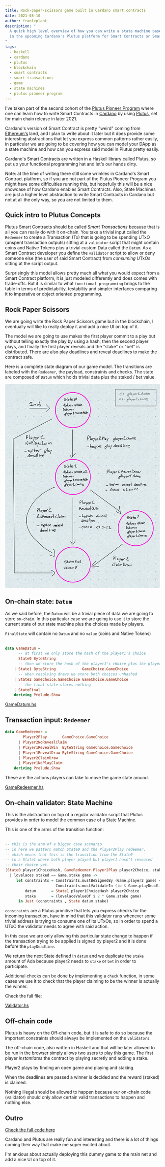```yaml
---
title: Rock-paper-scissors game built in Cardano smart contracts
date: 2021-08-10
author: franleplant
description: "
  A quick high level overview of how you can write a state machine based smart contract
  in the upcoming Cardano's Plutus platform for Smart Contracts or Smart Transactions.
"
tags:
  - haskell
  - cardano
  - plutus
  - blockchain
  - smart contracts
  - smart transactions
  - game
  - state machines
  - plutus pioneer program
---
```


I've taken part of the second cohort of the [Plutus Pioneer Program](https://testnets.cardano.org/en/plutus-pioneer-program/) where one can
learn how to write Smart Contracts in [Cardano](https://cardano.org/) by using [Plutus](https://github.com/input-output-hk/plutus), set for main chain release in later 2021.

Cardano's version of Smart Contract is pretty "weird" coming from [Ethereum's](https://ethereum.org/en/) land,
and I plan to write about it later but it does provide some interesting abstractions that let
you express common patterns rather easily, in particular we are going to be covering
how you can model your DApp as a state machine and how can you express said model in Plutus
pretty easily.

Cardano's Smart Contracts are written in a Haskell library called Plutus, so put up your
functional programming hat and let's our hands dirty.

Note: at the time of writing there still some wrinkles in Cardano's Smart Contract platform, so
if you are not part of the Plutus Pioneer Program you might have some difficulties running this,
but hopefully this will be a nice showcase of how Cardano enables Smart Contracts.
Also, State Machines are just a higher level abstraction to write Smart Contracts in Cardano but
not at all the only way, so you are not limited to them.

## Quick intro to Plutus Concepts

Plutus Smart Contracts should be called _Smart Transactions_ because that is all you can really do with it on-chain.
You take a trivial input called the `Redeemer` to create a Transaction (Tx) that is going to be spending
UTxO (unspent transaction outputs) sitting at a `validator` script that might contain coins and Native Tokens plus
a trivial custom Data called the `Datum`. As a Smart Contract developer you define the `validator` script to allow or
deny someone else (the user of said Smart Contract) from _consuming_ UTxOs sitting at the script output.

Surprisingly this model allows pretty much all what you would expect from a Smart Contract platform, it is just modeled
differently and does comes with trade-offs. But it is similar to what `functional programming` brings to the table in terms
of predictability, testability and simpler interfaces comparing it to imperative or object oriented programming.

## Rock Paper Scissors

We are going write the Rock Paper Scissors game but in the blockchain, I eventually will
like to really deploy it and add a nice UI on top of it.

The model we are going to use makes the first player commit to a play but without telling exactly the
play by using a hash, then the second player plays, and finally the first player reveals and the "stake"
or "bet" is distributed. There are also play deadlines and reveal deadlines to make the contract safe.

Here is a complete state diagram of our game model.
The transitions are labeled with the `Redeemer`, the payload, constraints and checks.
The state are composed of `Datum` which holds trivial data plus the staked / bet value.

![State transition function](./states.jpg)

## On-chain state: `Datum`

As we said before, the `Datum` will be a trivial piece of data we are going to store `on-chain`.
In this particular case we are going to use it to store the current state of our state machine plus
the choices made by players.

`FinalState` will contain no `Datum` and no `value` (coins and Native Tokens)

```haskell

data GameDatum =
      -- at first we only store the hash of the player1's choice
      State0 ByteString
      -- then we store the hash of the player1's choice plus the player2's choice
    | State1 ByteString            GameChoice.GameChoice
      -- when resolving draws we store both choices unhashed
    | State2 GameChoice.GameChoice GameChoice.GameChoice
      -- the final state stores nothing
    | StateFinal
    deriving Prelude.Show
```

[GameDatum.hs](https://github.com/franleplant/plutus-pioneer-program-fork/blob/rock-paper-scissors/code/week07/src/RPS/GameDatum.hs)

## Transaction input: `Redeemer`

```haskell
data GameRedeemer =
        Player2Play       GameChoice.GameChoice
      | Player2NoRevealClaim
      | Player1RevealWin  ByteString GameChoice.GameChoice
      | Player1RevealDraw ByteString GameChoice.GameChoice
      | Player2ClaimDraw
      | Player1NoPlayClaim
    deriving Prelude.Show
```

These are the actions players can take to move the game state around.

[GameRedeemer.hs](https://github.com/franleplant/plutus-pioneer-program-fork/blob/rock-paper-scissors/code/week07/src/RPS/GameRedeemer.hs)

## On-chain validator: State Machine

This is the abstraction on top of a regular validator script that Plutus provides in order
to model the common case of a State Machine.

This is one of the arms of the transition function:

```haskell

-- this is the arm of a bigger case scenario
-- in here we pattern match State0 and the Player2Play redeemer,
-- which means that this is the transition from the State0
-- to a State1 where both player played but player1 hasn't revealed
-- their choice yet.
(State0 player1ChoiceHash, GameRedeemer.Player2Play player2Choice, staked)
  | lovelaces staked == Game.stake game ->
     let constraints = Constraints.mustBeSignedBy (Game.player2 game) <>
                       Constraints.mustValidateIn (to $ Game.playDeadline game)
         datum       = State1 player1ChoiceHash player2Choice
         stake       = (lovelaceValueOf $ 2 * Game.stake game)
      in Just (constraints , State datum stake)

```

`constraints` are a Plutus primitive that lets you express checks for the incoming transaction,
have in mind that this validator runs whenever some trivial address is trying to consume one of its
UTxOs, so in order to spend a UTxO the validator needs to agree with said action.

In this case we are only allowing this particular state change to happen if the transaction
trying to be applied is signed by player2 and it is done before the `playDeadline`.

We return the next State defined in `datum` and we duplicate the `stake` amount of Ada
because player2 needs to `stake` or `bet` in order to participate.

Additional checks can be done by implementing a `check` function, in some cases we use it
to check that the player claiming to be the winner is actually the winner.

Check the full file:

[Validator.hs](https://github.com/franleplant/plutus-pioneer-program-fork/blob/rock-paper-scissors/code/week07/src/RPS/Validator.hs)

## Off-chain code

Plutus is heavy on the Off-chain code, but it is safe to do so because the important constraints should
always be implemented on the `validators`.

The off-chain code, also written in Haskell and that will be later allowed to be run in the browser simply
allows two users to play this game. The first player _instantiates_ the contract by playing secretly and
adding a stake.

Player2 plays by finding an open game and playing and staking.

When the deadlines are passed a winner is decided and the reward (staked) is claimed.

Nothing illegal should be allowed to happen because our on-chain code (validator) should only allow
certain valid transactions to happen and nothing else.

## Outro

[Check the full code here](https://github.com/franleplant/plutus-pioneer-program-fork/tree/rock-paper-scissors/code/week07/src)

Cardano and Plutus are really fun and interesting and there is a lot of things coming their way
that make me super excited about.

I'm anxious about actually deploying this dummy game to the main net and add a nice UI on top of it.
